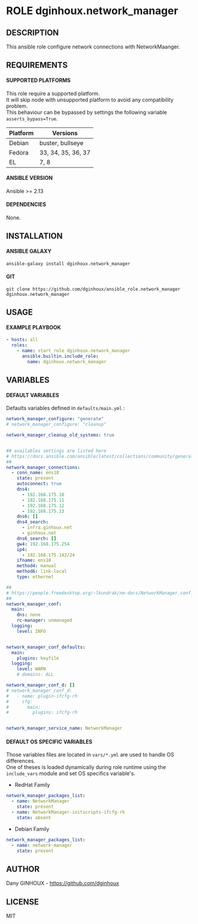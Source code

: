 # ROLE dginhoux.network_manager



## DESCRIPTION

This ansible role configure network connections with NetworkMaanger.



## REQUIREMENTS

#### SUPPORTED PLATFORMS

This role require a supported platform.<br />
It will skip node with unsupported platform to avoid any compatibility problem.<br />
This behaviour can be bypassed by settings the following variable `asserts_bypass=True`.

| Platform | Versions |
|----------|----------|
| Debian | buster, bullseye |
| Fedora | 33, 34, 35, 36, 37 |
| EL | 7, 8 |

#### ANSIBLE VERSION

Ansible >= 2.13

#### DEPENDENCIES

None.



## INSTALLATION

#### ANSIBLE GALAXY

```shell
ansible-galaxy install dginhoux.network_manager
```
#### GIT

```shell
git clone https://github.com/dginhoux/ansible_role.network_manager dginhoux.network_manager
```


## USAGE

#### EXAMPLE PLAYBOOK

```yaml
- hosts: all
  roles:
    - name: start role dginhoux.network_manager
      ansible.builtin.include_role:
        name: dginhoux.network_manager
```


## VARIABLES

#### DEFAULT VARIABLES

Defaults variables defined in `defaults/main.yml` : 

```yaml
network_manager_configure: "generate"
# network_manager_configure: "cleanup"

network_manager_cleanup_old_systems: true


## availables settings are listed here
# https://docs.ansible.com/ansible/latest/collections/community/general/nmcli_module.html
##
network_manager_connections:
  - conn_name: ens18
    state: present
    autoconnect: true
    dns4:
      - 192.168.175.10
      - 192.168.175.11
      - 192.168.175.12
      - 192.168.175.13
    dns6: []
    dns4_search:
      - infra.ginhoux.net
      - ginhoux.net
    dns6_search: []
    gw4: 192.168.175.254
    ip4:
      - 192.168.175.142/24
    ifname: ens18
    method4: manual
    method6: link-local
    type: ethernet

##
# https://people.freedesktop.org/~lkundrak/nm-docs/NetworkManager.conf.html
##
network_manager_conf:
  main:
    dns: none
    rc-manager: unmanaged
  logging:
    level: INFO


network_manager_conf_defaults:
  main:
    plugins: keyfile
  logging:
    level: WARN
    # domains: ALL

network_manager_conf_d: []
# network_manager_conf_d:
#   - name: plugin-ifcfg-rh
#     cfg:
#       main:
#         plugins: ifcfg-rh


network_manager_service_name: NetworkManager
```

#### DEFAULT OS SPECIFIC VARIABLES

Those variables files are located in `vars/*.yml` are used to handle OS differences.<br />
One of theses is loaded dynamically during role runtime using the `include_vars` module and set OS specifics variable's.

* RedHat Family 

```yaml
network_manager_packages_list:
  - name: NetworkManager
    state: present
  - name: NetworkManager-initscripts-ifcfg-rh
    state: absent
```

* Debian Family 

```yaml
network_manager_packages_list:
  - name: network-manager
    state: present
```


## AUTHOR

Dany GINHOUX - https://github.com/dginhoux



## LICENSE

MIT
